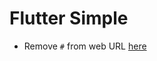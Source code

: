 # Flutter Simple

- Remove `#` from web URL [here](https://github.com/flutter/flutter/issues/33245#issuecomment-705095853)